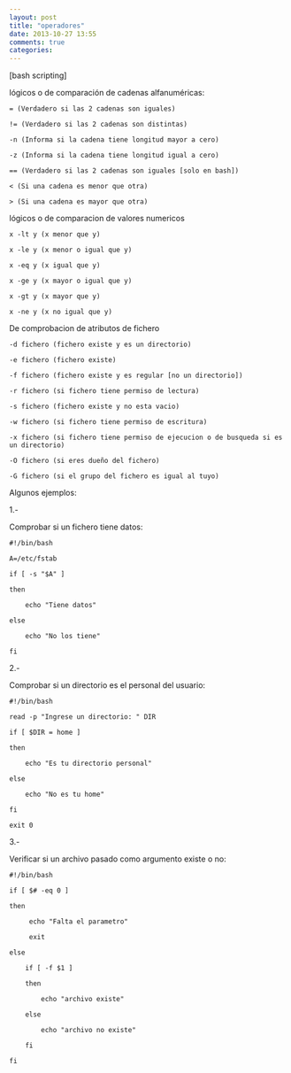 ```yaml
---
layout: post
title: "operadores"
date: 2013-10-27 13:55
comments: true
categories: 
---
```

[bash scripting]

lógicos o de comparación de cadenas alfanuméricas: 

	= (Verdadero si las 2 cadenas son iguales)

	!= (Verdadero si las 2 cadenas son distintas)

	-n (Informa si la cadena tiene longitud mayor a cero)

	-z (Informa si la cadena tiene longitud igual a cero)

	== (Verdadero si las 2 cadenas son iguales [solo en bash])

	< (Si una cadena es menor que otra)

	> (Si una cadena es mayor que otra)

lógicos o de comparacion de valores numericos

	x -lt y (x menor que y)

	x -le y (x menor o igual que y)

	x -eq y (x igual que y)

	x -ge y (x mayor o igual que y)

	x -gt y (x mayor que y)

	x -ne y (x no igual que y)

De comprobacion de atributos de fichero

	-d fichero (fichero existe y es un directorio)

	-e fichero (fichero existe)

	-f fichero (fichero existe y es regular [no un directorio])

	-r fichero (si fichero tiene permiso de lectura)

	-s fichero (fichero existe y no esta vacio)

	-w fichero (si fichero tiene permiso de escritura)

	-x fichero (si fichero tiene permiso de ejecucion o de busqueda si es un directorio)

	-O fichero (si eres dueño del fichero)

	-G fichero (si el grupo del fichero es igual al tuyo)

Algunos ejemplos:

1.-

Comprobar si un fichero tiene datos:

	#!/bin/bash 

	A=/etc/fstab

	if [ -s "$A" ] 

	then 

		echo "Tiene datos" 

	else 

		echo "No los tiene" 

	fi

2.-

Comprobar si un directorio es el personal del usuario:

	#!/bin/bash 

	read -p "Ingrese un directorio: " DIR 

	if [ $DIR = home ]

	then 

	 	echo "Es tu directorio personal" 

	else 

		echo "No es tu home" 

	fi 

	exit 0

3.-

Verificar si un archivo pasado como argumento existe o no:

	#!/bin/bash

	if [ $# -eq 0 ]

	then

		 echo "Falta el parametro"

		 exit

	else

		if [ -f $1 ]

		then

			echo "archivo existe"

		else

			echo "archivo no existe"

		fi

	fi 

